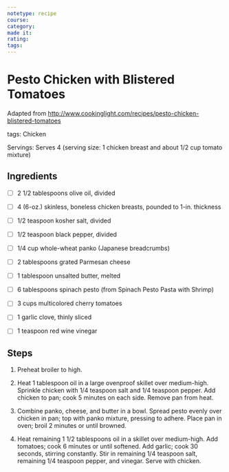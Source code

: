 ```yaml
---
notetype: recipe
course:
category:
made it:
rating:
tags:
---
```

# Pesto Chicken with Blistered Tomatoes

Adapted from http://www.cookinglight.com/recipes/pesto-chicken-blistered-tomatoes

tags: Chicken

Servings: Serves 4 (serving size: 1 chicken breast and about 1/2 cup tomato mixture)

## Ingredients
- [ ] 2 1/2 tablespoons olive oil, divided- [ ] 4 (6-oz.) skinless, boneless chicken breasts, pounded to 1-in. thickness- [ ] 1/2 teaspoon kosher salt, divided- [ ] 1/2 teaspoon black pepper, divided- [ ] 1/4 cup whole-wheat panko (Japanese breadcrumbs)- [ ] 2 tablespoons grated Parmesan cheese- [ ] 1 tablespoon unsalted butter, melted- [ ] 6 tablespoons spinach pesto (from Spinach Pesto Pasta with Shrimp)- [ ] 3 cups multicolored cherry tomatoes- [ ] 1 garlic clove, thinly sliced- [ ] 1 teaspoon red wine vinegar

## Steps
1) Preheat broiler to high.

2) Heat 1 tablespoon oil in a large ovenproof skillet over medium-high. Sprinkle chicken with 1/4 teaspoon salt and 1/4 teaspoon pepper. Add chicken to pan; cook 5 minutes on each side. Remove pan from heat.

3) Combine panko, cheese, and butter in a bowl. Spread pesto evenly over chicken in pan; top with panko mixture, pressing to adhere. Place pan in oven; broil 2 minutes or until browned.

4) Heat remaining 1 1/2 tablespoons oil in a skillet over medium-high. Add tomatoes; cook 6 minutes or until softened. Add garlic; cook 30 seconds, stirring constantly. Stir in remaining 1/4 teaspoon salt, remaining 1/4 teaspoon pepper, and vinegar. Serve with chicken.

